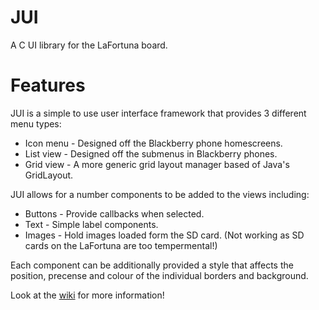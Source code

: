 # JUI
A C UI library for the LaFortuna board.

# Features
JUI is a simple to use user interface framework that provides 3 different menu types:
* Icon menu - Designed off the Blackberry phone homescreens.
* List view - Designed off the submenus in Blackberry phones.
* Grid view - A more generic grid layout manager based of Java's GridLayout.

JUI allows for a number components to be added to the views including:
* Buttons - Provide callbacks when selected.
* Text - Simple label components.
* Images - Hold images loaded form the SD card. (Not working as SD cards on the LaFortuna are too tempermental!)

Each component can be additionally provided a style that affects the position, precense and colour of the individual borders and background.

Look at the [wiki](https://github.com/JamJar00/JUI/wiki) for more information!